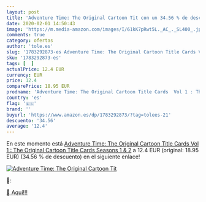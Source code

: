 ```yaml
---
layout: post
title: 'Adventure Time: The Original Cartoon Tit con un 34.56 % de descuento'
date: 2020-02-01 14:50:43
image: 'https://m.media-amazon.com/images/I/61kK7pRwt5L._AC_._SL400_.jpg'
comments: true
category: ofertas
author: 'tole.es'
slug: '1783292873-es Adventure Time: The Original Cartoon Title Cards Vol 1 :...'
sku: '1783292873-es'
tags: [  ]
actualPrice: 12.4 EUR
currency: EUR
price: 12.4
comparePrice: 18.95 EUR
prodname: 'Adventure Time: The Original Cartoon Title Cards  Vol 1 : The Original Cartoon Title Cards Seasons 1 & 2'
country: 'es'
flag: '🇪🇸'
brand: ''
buyurl: 'https://www.amazon.es/dp/1783292873/?tag=tolees-21'
descuento: '34.56'
average: '12.4'
---
```


En este momento está [Adventure Time: The Original Cartoon Title Cards  Vol 1 : The Original Cartoon Title Cards Seasons 1 & 2](https://www.amazon.es/dp/1783292873/?tag=tolees-21) a 12.4 EUR (original: 18.95 EUR) (34.56 %  de descuento) en el siguiente enlace!

[![Adventure Time: The Original Cartoon Tit](https://m.media-amazon.com/images/I/61kK7pRwt5L._AC_._SL400_.jpg)](https://www.amazon.es/dp/1783292873/?tag=tolees-21)

🔎:


[🛒 Aquí!!!](https://www.amazon.es/dp/1783292873/?tag=tolees-21)
